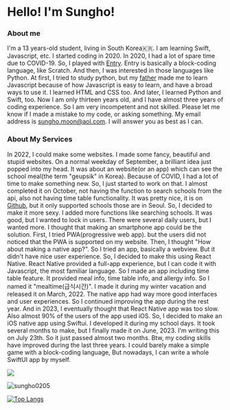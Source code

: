 # Hello! I'm Sungho!

### About me
  I'm a 13 years-old student, living in South Korea🇰🇷. I am learning Swift, Javascript, etc. I started coding in 2020. In 2020, I had a lot of spare time due to COVID-19. So, I played with [Entry](https://playentry.org). Entry is basically a block-coding language, like Scratch. And then, I was interested in those languages like Python. At first, I tried to study python, but my [father](https://github.com/mununki) made me to learn Javascript because of how Javascript is easy to learn, and have a broad ways to use it. I learned HTML and CSS too. And later, I learned Python and Swift, too. Now I am only thirteen years old, and I have almost three years of coding experience. So I am very incompetent and not skilled. Please let me know if I made a mistake to my code, or asking something. My email address is <sungho.moon@aol.com>. I will answer you as best as I can.
  
### About My Services
In 2022, I could make some websites. I made some fancy, beautiful and stupid websites. On a normal weekday of September, a brilliant idea just popped into my head. It was about an website(or an app) which can see the school meal(the term "geupsik" in Korea). Because of COVID, I had a lot of time to make something new. So, I just started to work on that. I almost completed it on October, not having the function to search schools from the api, also not having time table functionality. It was pretty nice, it is on [Github](https://github.com/moonsung-ho/old_geupsik), but it only supported schools those are in Seoul. So, I decided to make it more sexy. I added more functions like searching schools. It was good, but I wanted to lock in users. There were several daily users, but I wanted more. I thought that making an smartphone app could be the solution. First, I tried PWA(progressive web app). but the users did not noticed that the PWA is supported on my website. Then, I thought "How about making a native app?". So I tried an app, basically a webview. But it didn't have nice user experience. So, I decided to make this using React Native. React Native provided a full-app experience, but I can code it with Javascript, the most familiar language. So I made an app including time table feature. It provided meal info, time table info, and allergy info. So I named it "mealtime(급식시간)". I made it during my winter vacation and released it on March, 2022. The native app had way more good interfaces and user experiences. So I continued improving the app during the rest year. And in 2023, I eventually thought that React Native app was too slow. Also almost 90% of the users of the app used iOS. So, I decided to make an iOS native app using Swiftui. I developed it during my school days. It took several months to make, but I finally made it on June, 2023. I'm writing this on July 23th. So it just passed almost two months. Btw, my coding skills have improved during the last three years. I could barely make a simple game with a block-coding language, But nowadays, I can write a whole SwiftUI app by myself.



![](https://hits.seeyoufarm.com/api/count/incr/badge.svg?url=https%3A%2F%2Fgithub.com%2Fmoonsung-ho&count_bg=%2379C83D&title_bg=%23555555&icon=github.svg&icon_color=%23E7E7E7&title=%EB%B0%A9%EB%AC%B8&edge_flat=true)

![sungho0205](https://github-readme-stats.vercel.app/api?username=moonsung-ho&count_private=true&show_icons=true&title_color=00ff7f&text_color=ffffff&icon_color=00ff7f&bg_color=2e2e2e&include_all_commits=true)

[![Top Langs](https://github-readme-stats.vercel.app/api/top-langs/?username=moonsung-ho)](https://github.com/anuraghazra/github-readme-stats)
